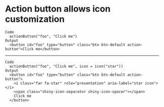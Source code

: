 # Action button allows icon customization

    Code
      actionButton("foo", "Click me")
    Output
      <button id="foo" type="button" class="btn btn-default action-button">Click me</button>

---

    Code
      actionButton("foo", "Click me", icon = icon("star"))
    Output
      <button id="foo" type="button" class="btn btn-default action-button">
        <i class="far fa-star" role="presentation" aria-label="star icon"></i>
        <span class="shiny-icon-separator shiny-icon-spacer"></span>
        Click me
      </button>

